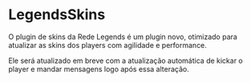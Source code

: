 # LegendsSkins

<p>O plugin de skins da Rede Legends é um plugin novo, otimizado para atualizar as skins dos players com agilidade e performance.</p>
<p>Ele será atualizado em breve com a atualização automática de kickar o player e mandar mensagens logo após essa alteração.</p>


 
